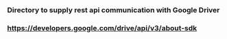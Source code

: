 ### Directory to supply rest api communication with Google Driver


### https://developers.google.com/drive/api/v3/about-sdk